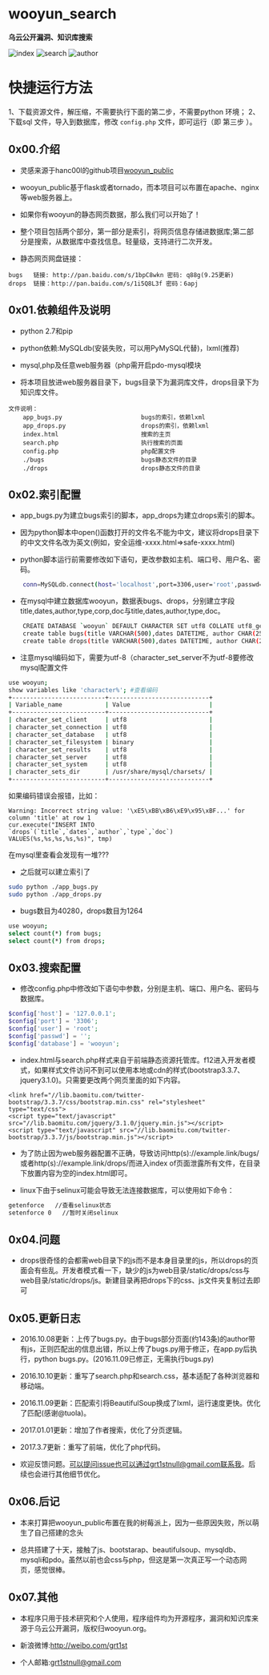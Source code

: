 # wooyun_search
**乌云公开漏洞、知识库搜索**

![index](index.jpg)
![search](search.jpg)
![author](author.jpg)


#  快捷运行方法
1、下载资源文件，解压缩，不需要执行下面的第二步，不需要python 环境；
2、下载sql 文件，导入到数据库，修改 `config.php` 文件，即可运行（即 第三步 ）。 


0x00.介绍
--------
+ 灵感来源于hanc00l的github项目[wooyun_public](https://github.com/hanc00l/wooyun_public)

+ wooyun_public基于flask或者tornado，而本项目可以布置在apache、nginx等web服务器上。

+ 如果你有wooyun的静态网页数据，那么我们可以开始了！

+ 整个项目包括两个部分，第一部分是索引，将网页信息存储进数据库;第二部分是搜索，从数据库中查找信息。轻量级，支持进行二次开发。

+ 静态网页网盘链接：
```	
bugs   链接: http://pan.baidu.com/s/1bpC8wkn 密码: q88g(9.25更新)
drops  链接：http://pan.baidu.com/s/1i5Q8L3f 密码：6apj
```


0x01.依赖组件及说明
--------

+ python 2.7和pip

+ python依赖:MySQLdb(安装失败，可以用PyMySQL代替)，lxml(推荐)

+ mysql,php及任意web服务器（php需开启pdo-mysql模块

+ 将本项目放进web服务器目录下，bugs目录下为漏洞库文件，drops目录下为知识库文件。
```
文件说明：
	app_bugs.py                      bugs的索引，依赖lxml
	app_drops.py                     drops的索引，依赖lxml
	index.html                       搜索的主页
	search.php                       执行搜索的页面
	config.php                       php配置文件
	./bugs                           bugs静态文件的目录
	./drops                          drops静态文件的目录
```

0x02.索引配置 
--------
+ app_bugs.py为建立bugs索引的脚本，app_drops为建立drops索引的脚本。

+ 因为python脚本中open()函数打开的文件名不能为中文，建议将drops目录下的中文文件名改为英文(例如，安全运维-xxxx.html=>safe-xxxx.html)

+ python脚本运行前需要修改如下语句，更改参数如主机、端口号、用户名、密码。
```bash
    conn=MySQLdb.connect(host='localhost',port=3306,user='root',passwd='',db='wooyun',charset='utf8')
```

+ 在mysql中建立数据库wooyun，数据表bugs、drops，分别建立字段title,dates,author,type,corp,doc与title,dates,author,type,doc。
```bash
    CREATE DATABASE `wooyun` DEFAULT CHARACTER SET utf8 COLLATE utf8_general_ci;
    create table bugs(title VARCHAR(500),dates DATETIME, author CHAR(255),type CHAR(255),corp CHAR(255),doc VARCHAR(200) PRIMARY KEY);
    create table drops(title VARCHAR(500),dates DATETIME, author CHAR(255),type CHAR(255),doc VARCHAR(200) PRIMARY KEY);
```
+ 注意mysql编码如下，需要为utf-8（character_set_server不为utf-8要修改mysql配置文件
```bash
use wooyun;
show variables like 'character%'; #查看编码
+--------------------------+----------------------------+
| Variable_name            | Value                      |
+--------------------------+----------------------------+
| character_set_client     | utf8                       |
| character_set_connection | utf8                       |
| character_set_database   | utf8                       |
| character_set_filesystem | binary                     |
| character_set_results    | utf8                       |
| character_set_server     | utf8                       |
| character_set_system     | utf8                       |
| character_sets_dir       | /usr/share/mysql/charsets/ |
+--------------------------+----------------------------+
``` 
如果编码错误会报错，比如：
```
Warning: Incorrect string value: '\xE5\xBB\xB6\xE9\x95\xBF...' for column 'title' at row 1
cur.execute("INSERT INTO `drops`(`title`,`dates`,`author`,`type`,`doc`) VALUES(%s,%s,%s,%s,%s)", tmp)
```
在mysql里查看会发现有一堆???

+ 之后就可以建立索引了
```bash
sudo python ./app_bugs.py
sudo python ./app_drops.py
```	
+ bugs数目为40280，drops数目为1264
```bash
use wooyun;
select count(*) from bugs;
select count(*) from drops;
```

0x03.搜索配置 
--------
+ 修改config.php中修改如下语句中参数，分别是主机、端口、用户名、密码与数据库。
```php
$config['host'] = '127.0.0.1';
$config['port'] = '3306';
$config['user'] = 'root';
$config['passwd'] = '';
$config['database'] = 'wooyun'; 
```

+ index.html与search.php样式来自于前端静态资源托管库。f12进入开发者模式，如果样式文件访问不到可以使用本地或cdn的样式(bootstrap3.3.7、jquery3.1.0)。只需要更改两个网页里面的如下内容。

```
<link href="//lib.baomitu.com/twitter-bootstrap/3.3.7/css/bootstrap.min.css" rel="stylesheet" type="text/css">
<script type="text/javascript" src="//lib.baomitu.com/jquery/3.1.0/jquery.min.js"></script>
<script type="text/javascript" src="//lib.baomitu.com/twitter-bootstrap/3.3.7/js/bootstrap.min.js"></script>
```

+ 为了防止因为web服务器配置不正确，导致访问http(s)://example.link/bugs/或者http(s)://example.link/drops/而进入index of页面泄露所有文件，在目录下放置内容为空的index.html即可。

+ linux下由于selinux可能会导致无法连接数据库，可以使用如下命令：
```bash
getenforce   //查看selinux状态
setenforce 0   //暂时关闭selinux
```

0x04.问题
--------

+ drops很奇怪的会都需web目录下的js而不是本身目录里的js，所以drops的页面会有些乱。开发者模式看一下，缺少的js为web目录/static/drops/css与web目录/static/drops/js。新建目录再把drops下的css、js文件夹复制过去即可

0x05.更新日志
--------

+ 2016.10.08更新：上传了bugs.py。由于bugs部分页面(约143条)的author带有js，正则匹配出的信息出错，所以上传了bugs.py用于修正，在app.py后执行，python bugs.py。(2016.11.09已修正，无需执行bugs.py)

+ 2016.10.10更新：重写了search.php和search.css，基本适配了各种浏览器和移动端。

+ 2016.11.09更新：匹配索引将BeautifulSoup换成了lxml，运行速度更快。优化了匹配(感谢@tuola)。

+ 2017.01.01更新：增加了作者搜索，优化了分页逻辑。

+ 2017.3.7更新：重写了前端，优化了php代码。

+ 欢迎反馈问题。可以提问issue也可以通过grt1stnull@gmail.com联系我。后续也会进行其他细节优化。

0x06.后记
--------

+ 本来打算把wooyun_public布置在我的树莓派上，因为一些原因失败，所以萌生了自己搭建的念头

+ 总共搭建了十天，接触了js、bootstarap、beautifulsoup、mysqldb、mysqli和pdo。虽然以前也会css与php，但这是第一次真正写一个动态网页，感觉很棒。

0x07.其他
--------

+ 本程序只用于技术研究和个人使用，程序组件均为开源程序，漏洞和知识库来源于乌云公开漏洞，版权归wooyun.org。

+ 新浪微博:http://weibo.com/grt1st

+ 个人邮箱:grt1stnull@gmail.com
